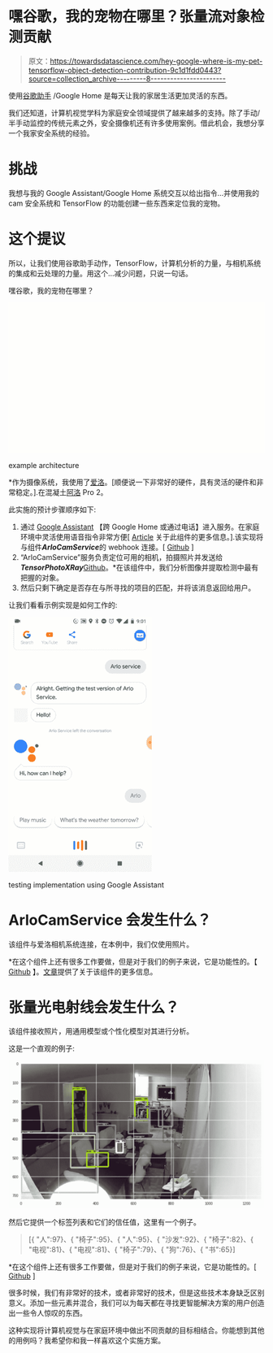# 嘿谷歌，我的宠物在哪里？张量流对象检测贡献

> 原文：<https://towardsdatascience.com/hey-google-where-is-my-pet-tensorflow-object-detection-contribution-9c1d1fdd0443?source=collection_archive---------8----------------------->

使用[谷歌助手](https://assistant.google.com/) /Google Home 是每天让我的家居生活更加灵活的东西。

我们还知道，计算机视觉学科为家庭安全领域提供了越来越多的支持。除了手动/半手动监控的传统元素之外，安全摄像机还有许多使用案例。借此机会，我想分享一个我家安全系统的经验。

# 挑战

我想与我的 Google Assistant/Google Home 系统交互以给出指令…并使用我的 cam 安全系统和 TensorFlow 的功能创建一些东西来定位我的宠物。

# 这个提议

所以，让我们使用谷歌助手动作，TensorFlow，计算机分析的力量，与相机系统的集成和云处理的力量。用这个…减少问题，只说一句话。

嘿谷歌，我的宠物在哪里？

![](img/0bdd0e9836282af07caad755261d7679.png)

example architecture

*作为摄像系统，我使用了[爱洛](https://www.arlo.com/)。[顺便说一下非常好的硬件，具有灵活的硬件和非常稳定。].在混凝土[阿洛](https://www.arlo.com/) Pro 2。

此实施的预计步骤顺序如下:

1.  通过 [Google Assistant](https://assistant.google.com/) 【跨 Google Home 或通过电话】进入服务。在家庭环境中灵活使用语音指令非常方便[ [Article](https://nickbortolotti.blogspot.ch/2018/01/google-assistant-simpleness-of.html) 关于此组件的更多信息。].该实现将与组件***ArloCamService***的 webhook 连接。[ [Github](https://github.com/nbortolotti/ArloCamService) ]
2.  “ArloCamService”服务负责定位可用的相机，拍摄照片并发送给***TensorPhotoXRay***[Github](https://github.com/nbortolotti/TensorPhotoXRay)。*在该组件中，我们分析图像并提取检测中最有把握的对象。
3.  然后只剩下确定是否存在与所寻找的项目的匹配，并将该消息返回给用户。

让我们看看示例实现是如何工作的:

![](img/236adcb84cae7e52d4fd9beab2b3530e.png)

testing implementation using Google Assistant

# ArloCamService 会发生什么？

该组件与爱洛相机系统连接，在本例中，我们仅使用照片。

*在这个组件上还有很多工作要做，但是对于我们的例子来说，它是功能性的。【 [Github](https://github.com/nbortolotti/ArloCamService) 】。[文章](https://nickbortolotti.blogspot.ch/2018/01/an-service-option-to-interact-with-arlo.html)提供了关于该组件的更多信息。

# **张量光电射线会发生什么？**

该组件接收照片，用通用模型或个性化模型对其进行分析。

这是一个直观的例子:

![](img/cf76b61701221185894e5ba5b6385947.png)

然后它提供一个标签列表和它们的信任值，这里有一个例子。

> [{ "人":97}、{ "椅子":95}、{ "人":95}、{ "沙发":92}、{ "椅子":82}、{ "电视":81}、{ "电视":81}、{ "椅子":79}、{ "狗":76}、{ "书":65}]

*在这个组件上还有很多工作要做，但是对于我们的例子来说，它是功能性的。[ [Github](https://github.com/nbortolotti/TensorPhotoXRay) ]

很多时候，我们有非常好的技术，或者非常好的技术，但是这些技术本身缺乏区别意义。添加一些元素并混合，我们可以为每天都在寻找更智能解决方案的用户创造出一些令人惊叹的东西。

这种实现将计算机视觉与在家庭环境中做出不同贡献的目标相结合。你能想到其他的用例吗？我希望你和我一样喜欢这个实施方案。